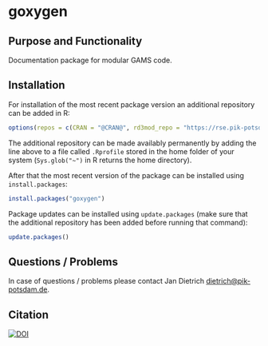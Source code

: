 # goxygen

## Purpose and Functionality

Documentation package for modular GAMS code.

## Installation

For installation of the most recent package version an additional repository can be added in R:

```r
options(repos = c(CRAN = "@CRAN@", rd3mod_repo = "https://rse.pik-potsdam.de/r/packages/"))
```
The additional repository can be made availably permanently by adding the line above to a file called `.Rprofile` stored in the home folder of your system (`Sys.glob("~")` in R returns the home directory).

After that the most recent version of the package can be installed using `install.packages`:

```r 
install.packages("goxygen")
```

Package updates can be installed using `update.packages` (make sure that the additional repository has been added before running that command):

```r 
update.packages()
```

## Questions / Problems

In case of questions / problems please contact Jan Dietrich <dietrich@pik-potsdam.de>.


## Citation

[![DOI](https://zenodo.org/badge/125112665.svg)](https://zenodo.org/badge/latestdoi/125112665)


